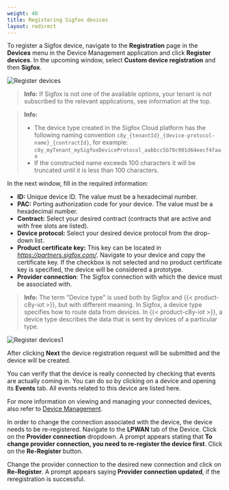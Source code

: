 ```yaml
---
weight: 40
title: Registering Sigfox devices
layout: redirect
---
```



To register a Sigfox device, navigate to the **Registration** page in the **Devices** menu in the Device Management application and click **Register devices**. In the upcoming window, select **Custom device registration** and then **Sigfox**.

![Register devices](/images/device-protocols/sigfox/sigfox-registration.png)

> **Info:** If Sigfox is not one of the available options, your tenant is not subscribed to the relevant applications, see information at the top.

> **Info:**
> - The device type created in the Sigfox Cloud platform has the following naming convention `c8y_{tenantId}_{device-protocol-name}_{contractId}`, for example: `c8y_myTenant_mySigfoxDeviceProtocol_aabbcc5b78c901d64eecf4faaa`
> - If the constructed name exceeds 100 characters it will be truncated until it is less than 100 characters.

In the next window, fill in the required information:

- **ID:** Unique device ID. The value must be a hexadecimal number.
- **PAC:** Porting authorization code for your device. The value must be a hexadecimal number.
- **Contract:** Select your desired contract (contracts that are active and with free slots are listed).
- **Device protocol:** Select your desired device protocol from the drop-down list.
- **Product certificate key:** This key can be located in *https://partners.sigfox.com/*. Navigate to your device and copy the certificate key. If the checkbox is not selected and no product certificate key is specified, the device will be considered a prototype.
- **Provider connection**: The Sigfox connection with which the device must be associated with. 

> **Info:** The term "Device type" is used both by Sigfox and {{< product-c8y-iot >}}, but with different meaning. In Sigfox, a device type specifies how to route data from devices. In {{< product-c8y-iot >}}, a device type describes the data that is sent by devices of a particular type.

![Register devices1](/images/device-protocols/sigfox/sigfox-registration1.png)

After clicking **Next** the device registration request will be submitted and the device will be created.

You can verify that the device is really connected by checking that events are actually coming in. You can do so by clicking on a device and opening its **Events** tab. All events related to this device are listed here.

For more information on viewing and managing your connected devices, also refer to [Device Management](/users-guide/device-management/).

In order to change the connection associated with the device, the device needs to be re-registered. Navigate to the **LPWAN** tab of the Device. Click on the **Provider connection** dropdown. A prompt appears stating that **To change provider connection, you need to re-register the device first**. Click on the **Re-Register** button. 

Change the provider connection to the desired new connection and click on **Re-Register**. A prompt appears saying **Provider connection updated**, if the reregistration is successful. 